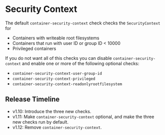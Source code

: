 # Security Context

The default `container-security-context` check checks the `SecurityContext`
for 

* Containers with writeable root filesystems
* Containers that run with user ID or group ID < 10000
* Privileged containers

If you do not want all of this checks you can disable `container-security-context`
and enable one or more of the following optional checks:

* `container-security-context-user-group-id`
* `container-security-context-privileged`
* `container-security-context-readonlyrootfilesystem`

## Release Timeline

* v1.10: Introduce the three new checks.
* v1.11: Make `container-security-context` optional, and make the three new checks run by default.
* v1.12: Remove `container-security-context`.
